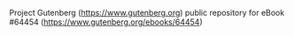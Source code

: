 Project Gutenberg (https://www.gutenberg.org) public repository for
eBook #64454 (https://www.gutenberg.org/ebooks/64454)

